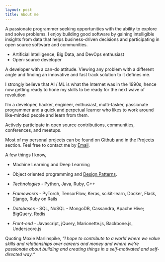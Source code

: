 ```yaml
---
layout: post
title: About me
---
```


A passionate programmer seeking opportunities with the ability to explore and solve problems. I enjoy building good software by gaining intelligible insights from data that helps business-driven decisions and participating in open source software and communities.

- Artificial Intelligence, Big Data, and DevOps enthusiast
- Open-source developer

A developer with a can-do attitude. Viewing any problem with a different angle and finding an innovative and fast track solution to it defines me.

I strongly believe that AI / ML is what the Internet was in the 1990s, hence now getting ready to hone my skills to be ready for the next wave of revolution

I’m a developer, hacker, engineer, enthusiast, multi-tasker, passionate programmer and a quick and perpetual learner who likes to work around like-minded people and learn from them.

Actively participate in open source contributions, communities, conferences, and meetups.

Most of my personal projects can be found on <a href="https://www.github.com/maanavshah">Github</a> and in the <a href="{{ site.baseurl }}/projects">Projects</a> section. Feel free to contact me by [Email](mailto:shah.maanav.07@gmail.com).

A few things I know,

* Machine Learning and Deep Learning
* Object oriented programming and <a href="https://sourcemaking.com/design_patterns">Design Patterns</a>.

* *Technologies*  -   Python, Java, Ruby, C++
* *Frameworks*    -   PyTorch, TensorFlow, Keras, scikit-learn, Docker, Flask, Django, Ruby on Rails
* *Databases*     -   SQL, NoSQL - MongoDB, Cassandra, Apache Hive; BigQuery, Redis
* *Front-end*     -   Javascript, jQuery, Marionette.js, Backbone.js, Underscore.js

Quoting Moxie Marlinspike, *“I hope to contribute to a world where we value skills and relationships over careers and money and where we’re passionate about building and creating things in a self-motivated and self-directed way.“*
